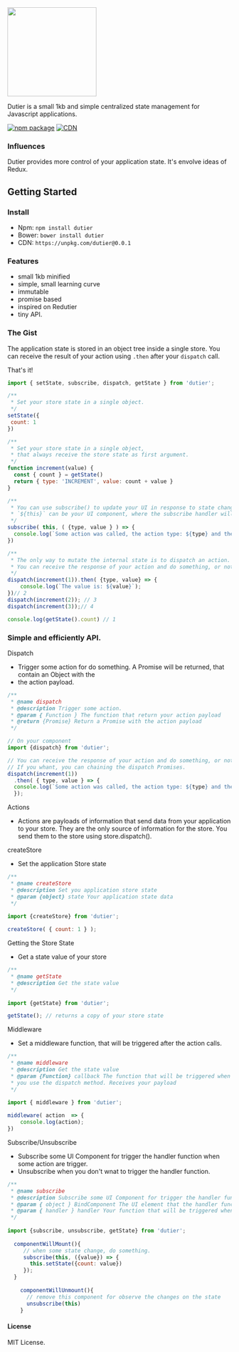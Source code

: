 <img width="200" src="https://raw.githubusercontent.com/luisvinicius167/dutier/master/img/logo.png"/> 

Dutier is a small 1kb and simple centralized state management for Javascript applications. <br/>

[![npm package](https://img.shields.io/badge/npm-0.0.1-blue.svg)](https://www.npmjs.com/package/dutier)
[![CDN](https://img.shields.io/badge/cdn-0.0.1-ff69b4.svg)](https://unpkg.com/dutier@0.0.1)


### Influences
Dutier provides more control of your application state. It's envolve ideas of Redux.

## Getting Started

### Install
* Npm: ``` npm install dutier ```
* Bower: ``` bower install dutier ```
* CDN: ```https://unpkg.com/dutier@0.0.1```

### Features
 * small 1kb minified
 * simple, small learning curve
 * immutable
 * promise based
 * inspired on Redutier
 * tiny API.

### The Gist
The application state is stored in an object tree inside a single store.
You can receive the result of your action using ``.then`` after your ``dispatch`` call.

That's it!

```javascript
import { setState, subscribe, dispatch, getState } from 'dutier';

/**
 * Set your store state in a single object.
 */
setState({
 count: 1
})

/**
 * Set your store state in a single object,
 * that always receive the store state as first argument.
 */
function increment(value) {
  const { count } = getState()
  return { type: 'INCREMENT', value: count + value }
}

/**
 * You can use subscribe() to update your UI in response to state changes.
 * `${this}` can be your UI component, where the subscribe handler will be applied.
 */
subscribe( this, ( {type, value } ) => {
  console.log(`Some action was called, the action type: ${type} and the action value: ${value}.`);
})

/**
 * The only way to mutate the internal state is to dispatch an action.
 * You can receive the response of your action and do something, or not.
 */
dispatch(increment(1)).then( {type, value} => {
    console.log(`The value is: ${value}`);
})// 2
dispatch(increment(2)); // 3
dispatch(increment(3));// 4

console.log(getState().count) // 1
```

### Simple and efficiently API.

Dispatch
 * Trigger some action for do something. A Promise will be returned, that contain an Object with the <br>
 * the action payload.
```javascript
/**
 * @name dispatch
 * @description Trigger some action.
 * @param { Function } The function that return your action payload
 * @return {Promise} Return a Promise with the action payload
 */

// On your component
import {dispatch} from 'dutier';

// You can receive the response of your action and do something, or not.
// If you whant, you can chaining the dispatch Promises.
dispatch(increment(1))
  .then( { type, value } => {
  console.log(`Some action was called, the action type: ${type} and the action value: ${value}.`);
  });
```

Actions
 * Actions are payloads of information that send data from your application to your store. They are the only source of information for the store. You send them to the store using store.dispatch().



createStore
 * Set the application Store state
```javascript
/**
 * @name createStore
 * @description Set you application store state
 * @param {object} state Your application state data
 */
 
import {createStore} from 'dutier';

createStore( { count: 1 } );
```

Getting the Store State
 * Get a state value of your store
```javascript
/**
 * @name getState
 * @description Get the state value
 */
 
import {getState} from 'dutier';

getState(); // returns a copy of your store state
```

Middleware
 * Set a middleware function, that will be triggered after the action calls.
```javascript
/**
 * @name middleware
 * @description Get the state value
 * @param {Function} callback The function that will be triggered when
 * you use the dispatch method. Receives your payload
 */
 
import { middleware } from 'dutier';

middleware( action  => {
    console.log(action);
})

```


Subscribe/Unsubscribe
 * Subscribe some UI Component for trigger the handler function when some action are trigger. 
 * Unsubscribe when you don't wnat to trigger the handler function.
```javascript
/**
 * @name subscribe
 * @description Subscribe some UI Component for trigger the handler function when some action calls.
 * @param { object } BindComponent The UI element that the handler function will be applied.
 * @param { handler } handler Your function that will be triggered when some state change.
 */
 
import {subscribe, unsubscribe, getState} from 'dutier';
  
  componentWillMount(){
     // when some state change, do something.
     subscribe(this, ({value}) => {
       this.setState({count: value})
     });
  }
  
    componentWillUnmount(){
      // remove this component for observe the changes on the state
      unsubscribe(this)
    }
```

#### License
MIT License.
